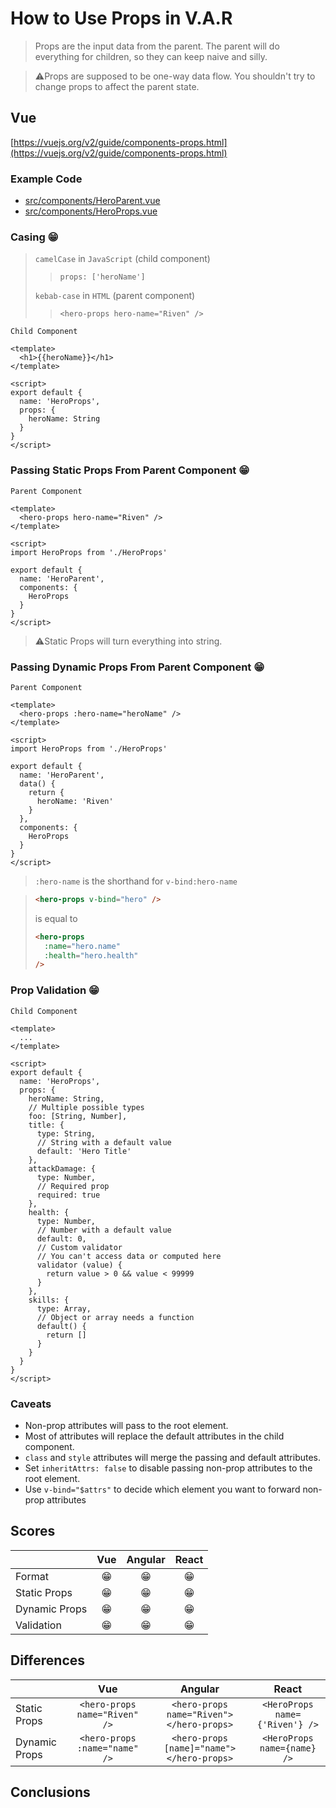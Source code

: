 # How to Use Props in V.A.R

> Props are the input data from the parent. The parent will do everything for children, so they can keep naive and silly.

> ⚠️Props are supposed to be one-way data flow. You shouldn't try to change props to affect the parent state.

## Vue

[https://vuejs.org/v2/guide/components-props.html](https://vuejs.org/v2/guide/components-props.html)

### Example Code
- [src/components/HeroParent.vue](../../examples/var-vue/src/components/HeroParent.vue)
- [src/components/HeroProps.vue](../../examples/var-vue/src/components/HeroProps.vue)

### Casing 😁
> `camelCase` in `JavaScript` (child component)
> > `props: ['heroName']`
>
> `kebab-case` in `HTML` (parent component)
>  > `<hero-props hero-name="Riven" />`

`Child Component`
```vue
<template>
  <h1>{{heroName}}</h1>
</template>

<script>
export default {
  name: 'HeroProps',
  props: {
    heroName: String
  }
}
</script>
```

### Passing Static Props From Parent Component 😁
`Parent Component`
```vue
<template>
  <hero-props hero-name="Riven" />
</template>

<script>
import HeroProps from './HeroProps'

export default {
  name: 'HeroParent',
  components: {
    HeroProps
  }
}
</script>
```

> ⚠️Static Props will turn everything into string.

### Passing Dynamic Props From Parent Component 😁
`Parent Component`
```vue
<template>
  <hero-props :hero-name="heroName" />
</template>

<script>
import HeroProps from './HeroProps'

export default {
  name: 'HeroParent',
  data() {
    return {
      heroName: 'Riven'
    }
  },
  components: {
    HeroProps
  }
}
</script>
```

> `:hero-name` is the shorthand for `v-bind:hero-name`

> ```html
> <hero-props v-bind="hero" />
> ```
>
> is equal to
>
> ```html
> <hero-props
>   :name="hero.name"
>   :health="hero.health"
> />
> ```

### Prop Validation 😁
`Child Component`
```vue
<template>
  ...
</template>

<script>
export default {
  name: 'HeroProps',
  props: {
    heroName: String,
    // Multiple possible types
    foo: [String, Number],
    title: {
      type: String,
      // String with a default value
      default: 'Hero Title'
    },
    attackDamage: {
      type: Number,
      // Required prop
      required: true
    },
    health: {
      type: Number,
      // Number with a default value
      default: 0,
      // Custom validator
      // You can't access data or computed here
      validator (value) {
        return value > 0 && value < 99999
      }
    },
    skills: {
      type: Array,
      // Object or array needs a function
      default() {
        return []
      }
    }
  }
}
</script>
```

### Caveats
- Non-prop attributes will pass to the root element.
- Most of attributes will replace the default attributes in the child component.
- `class` and `style` attributes will merge the passing and default attributes.
- Set `inheritAttrs: false` to disable passing non-prop attributes to the root element.
- Use `v-bind="$attrs"` to decide which element you want to forward non-prop attributes

## Scores
|               |  Vue  | Angular | React |
| :------------ | :---: | :-----: | :---: |
| Format        |  😁   |   😁    |  😁   |
| Static Props  |  😁   |   😁    |  😁   |
| Dynamic Props |  😁   |   😁    |  😁   |
| Validation    |  😁   |   😁    |  😁   |

## Differences
|               |              Vue              |                  Angular                  |             React              |
| :------------ | :---------------------------: | :---------------------------------------: | :----------------------------: |
| Static Props  | `<hero-props name="Riven" />` | `<hero-props name="Riven"></hero-props>`  | `<HeroProps name={'Riven'} />` |
| Dynamic Props | `<hero-props :name="name" />` | `<hero-props [name]="name"></hero-props>` |  `<HeroProps name={name} />`   |

## Conclusions
